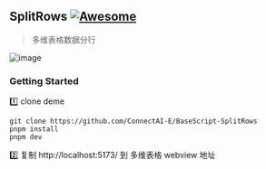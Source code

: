 
## SplitRows [![Awesome](https://cdn.rawgit.com/sindresorhus/awesome/d7305f38d29fed78fa85652e3a63e154dd8e8829/media/badge.svg)](https://github.com/connectai-e/awesome-basescript)

> 多维表格数据分行

![image](https://github.com/ConnectAI-E/BaseScript-SplitRows/assets/110169811/1573b940-c065-42ee-be2d-cfd1e1589333)



### Getting Started

1️⃣ clone deme
```
git clone https://github.com/ConnectAI-E/BaseScript-SplitRows
pnpm install
pnpm dev
```
2️⃣ 复制 http://localhost:5173/ 到 多维表格 webview 地址
